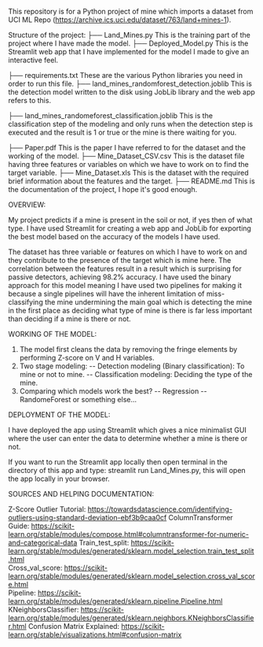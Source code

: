 This repository is for a Python project of mine which imports a dataset from UCI ML Repo (https://archive.ics.uci.edu/dataset/763/land+mines-1).

Structure of the project:
├── Land_Mines.py                               This is the training part of the project where I have made the model.
├── Deployed_Model.py                           This is the Streamlit web app that I have implemented for the model I made to give an interactive feel.

├── requirements.txt                            These are the various Python libraries you need in order to run this file.
├── land_mines_randomforest_detection.joblib    This is the detection model written to the disk using JobLib library and the web app refers to this.

├── land_mines_randomeforest_classification.joblib    This is the classification step of the modeling and only runs when the detection step is executed and the result is 1 or true or the mine is there waiting for you.

├── Paper.pdf                              This is the paper I have referred to for the dataset and the working of the model.
├── Mine_Dataset_CSV.csv                   This is the dataset file having three features or variables on which we have to work on to find the target variable.
├── Mine_Dataset.xls                       This is the dataset with the required brief information about the features and the target.
├── README.md                              This is the documentation of the project, I hope it's good enough.

OVERVIEW: 

My project predicts if a mine is present in the soil or not, if yes then of what type.
I have used Streamlit for creating a web app and JobLib for exporting the best model based on the accuracy of the models I have used.

The dataset has three variable or features on which I have to work on and they contribute to the presence of the target which is mine here. The correlation between the features result in a result which is surprising for passive detectors, achieving 98.2% accuracy.
I have used the binary approach for this model meaning I have used two pipelines for making it because a single pipelines will have the
inherent limitation of miss-classifying the mine undermining the main goal which is detecting the mine in the first place as deciding what
type of mine is there is far less important than deciding if a mine is there or not.

WORKING OF THE MODEL:

1. The model first cleans the data by removing the fringe elements by performing Z-score on V and H variables.
2. Two stage modeling:
-- Detection modeling (Binary classification): To mine or not to mine.
-- Classification modeling: Deciding the type of the mine.
3. Comparing which models work the best?
-- Regression
-- RandomeForest or something else...

DEPLOYMENT OF THE MODEL:

I have deployed the app using Streamlit which gives a nice minimalist GUI where the user can enter the data to determine whether a mine is
there or not.

If you want to run the Streamlit app locally then open terminal in the directory of this app and type: streamlit run Land_Mines.py, this 
will open the app locally in your browser.

SOURCES AND HELPING DOCUMENTATION:

Z-Score Outlier Tutorial: https://towardsdatascience.com/identifying-outliers-using-standard-deviation-ebf3b9caa0cf
ColumnTransformer Guide: https://scikit-learn.org/stable/modules/compose.html#columntransformer-for-numeric-and-categorical-data
Train_test_split: https://scikit-learn.org/stable/modules/generated/sklearn.model_selection.train_test_split.html  
Cross_val_score: https://scikit-learn.org/stable/modules/generated/sklearn.model_selection.cross_val_score.html  
Pipeline: https://scikit-learn.org/stable/modules/generated/sklearn.pipeline.Pipeline.html
KNeighborsClassifier: https://scikit-learn.org/stable/modules/generated/sklearn.neighbors.KNeighborsClassifier.html
Confusion Matrix Explained: https://scikit-learn.org/stable/visualizations.html#confusion-matrix
